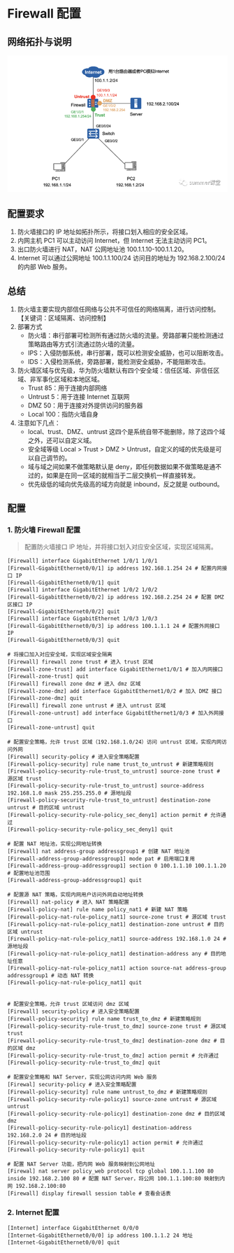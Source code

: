 # Firewall 配置

## 网络拓扑与说明

![img|600](image/SCR-xkd.png)

## 配置要求

1. 防火墙接口的 IP 地址如拓扑所示，将接口划入相应的安全区域。
2. 内网主机 PC1 可以主动访问 Internet，但 Internet 无法主动访问 PC1。
3. 出口防火墙进行 NAT，NAT 公网地址池 100.1.1.10-100.1.1.20。
4. Internet 可以通过公网地址 100.1.1.100/24 访问目的地址为 192.168.2.100/24 的内部 Web 服务。

## 总结

1. 防火墙主要实现内部信任网络与公共不可信任的网络隔离，进行访问控制。【关键词：区域隔离、访问控制】
2. 部署方式
   - 防火墙：串行部署可检测所有通过防火墙的流量。旁路部署只能检测通过策略路由等方式引流通过防火墙的流量。
   - IPS：入侵防御系统，串行部署，既可以检测安全威胁，也可以阻断攻击。
   - IDS：入侵检测系统，旁路部署，能检测安全威胁，不能阻断攻击。
3. 防火墙区域与优先级，华为防火墙默认有四个安全域：信任区域、非信任区域、非军事化区域和本地区域。
   - Trust 85：用于连接内部网络
   - Untrust 5：用于连接 Internet 互联网
   - DMZ 50：用于连接对外提供访问的服务器
   - Local 100：指防火墙自身
4. 注意如下几点：
   - local、trust、DMZ、untrust 这四个是系统自带不能删除，除了这四个域之外，还可以自定义域。
   - 安全域等级 Local > Trust > DMZ > Untrust，自定义的域的优先级是可以自己调节的。
   - 域与域之间如果不做策略默认是 deny，即任何数据如果不做策略是通不过的，如果是在同一区域的就相当于二层交换机一样直接转发。
   - 优先级低的域向优先级高的域方向就是 inbound，反之就是 outbound。

## 配置

### 1. 防火墙 Firewall 配置

> 配置防火墙接口 IP 地址，并将接口划入对应安全区域，实现区域隔离。

```shell
[Firewall] interface GigabitEthernet 1/0/1 1/0/1
[Firewall-GigabitEthernet0/0/1] ip address 192.168.1.254 24 # 配置内网接口 IP
[Firewall-GigabitEthernet0/0/1] quit
[Firewall] interface GigabitEthernet 1/0/2 1/0/2
[Firewall-GigabitEthernet0/0/2] ip address 192.168.2.254 24 # 配置 DMZ 区接口 IP
[Firewall-GigabitEthernet0/0/2] quit
[Firewall] interface GigabitEthernet 1/0/3 1/0/3
[Firewall-GigabitEthernet0/0/3] ip address 100.1.1.1 24 # 配置外网接口 IP
[Firewall-GigabitEthernet0/0/3] quit

# 将接口加入对应安全域，实现区域安全隔离
[Firewall] firewall zone trust # 进入 trust 区域
[Firewall-zone-trust] add interface GigabitEthernet1/0/1 # 加入内网接口
[Firewall-zone-trust] quit
[Firewall] firewall zone dmz # 进入 dmz 区域
[Firewall-zone-dmz] add interface GigabitEthernet1/0/2 # 加入 DMZ 接口
[Firewall-zone-dmz] quit
[Firewall] firewall zone untrust # 进入 untrust 区域
[Firewall-zone-untrust] add interface GigabitEthernet1/0/3 # 加入外网接口
[Firewall-zone-untrust] quit

# 配置安全策略，允许 trust 区域（192.168.1.0/24）访问 untrust 区域，实现内网访问外网
[Firewall] security-policy # 进入安全策略配置
[Firewall-policy-security] rule name trust_to_untrust # 新建策略规则
[Firewall-policy-security-rule-trust_to_untrust] source-zone trust # 源区域 trust
[Firewall-policy-security-rule-trust_to_untrust] source-address 192.168.1.0 mask 255.255.255.0 # 源地址段
[Firewall-policy-security-rule-trust_to_untrust] destination-zone untrust # 目的区域 untrust
[Firewall-policy-security-rule-policy_sec_deny1] action permit # 允许通过
[Firewall-policy-security-rule-policy_sec_deny1] quit

# 配置 NAT 地址池，实现公网地址转换
[Firewall] nat address-group addressgroup1 # 创建 NAT 地址池
[Firewall-address-group-addressgroup1] mode pat # 启用端口复用
[Firewall-address-group-addressgroup1] section 0 100.1.1.10 100.1.1.20 # 配置地址池范围
[Firewall-address-group-addressgroup1] quit

# 配置源 NAT 策略，实现内网用户访问外网自动地址转换
[Firewall] nat-policy # 进入 NAT 策略配置
[Firewall-policy-nat] rule name policy_nat1 # 新建 NAT 策略
[Firewall-policy-nat-rule-policy_nat1] source-zone trust # 源区域 trust
[Firewall-policy-nat-rule-policy_nat1] destination-zone untrust # 目的区域 untrust
[Firewall-policy-nat-rule-policy_nat1] source-address 192.168.1.0 24 # 源地址段
[Firewall-policy-nat-rule-policy_nat1] destination-address any # 目的地址任意
[Firewall-policy-nat-rule-policy_nat1] action source-nat address-group addressgroup1 # 动态 NAT 转换
[Firewall-policy-nat-rule-policy_nat1] quit


# 配置安全策略，允许 trust 区域访问 dmz 区域
[Firewall] security-policy # 进入安全策略配置
[Firewall-policy-security] rule name trust_to_dmz # 新建策略规则
[Firewall-policy-security-rule-trust_to_dmz] source-zone trust # 源区域 trust
[Firewall-policy-security-rule-trust_to_dmz] destination-zone dmz # 目的区域 dmz
[Firewall-policy-security-rule-trust_to_dmz] action permit # 允许通过
[Firewall-policy-security-rule-trust_to_dmz] quit

# 配置安全策略和 NAT Server，实现公网访问内网 Web 服务
[Firewal] security-policy # 进入安全策略配置
[Firewall-policy-security] rule name untrust_to_dmz # 新建策略规则
[Firewall-policy-security-rule-policy1] source-zone untrust # 源区域 untrust
[Firewall-policy-security-rule-policy1] destination-zone dmz # 目的区域 dmz
[Firewall-policy-security-rule-policy1] destination-address 192.168.2.0 24 # 目的地址段
[Firewall-policy-security-rule-policy1] action permit # 允许通过
[Firewall-policy-security-rule-policy1] quit

# 配置 NAT Server 功能，把内网 Web 服务映射到公网地址
[Firewal] nat server policy_web protocol tcp global 100.1.1.100 80 inside 192.168.2.100 80 # 配置 NAT Server，将公网 100.1.1.100:80 映射到内网 192.168.2.100:80
[Firewall] display firewall session table # 查看会话表
```

### 2. Internet 配置

```shell
[Internet] interface GigabitEthernet 0/0/0
[Internet-GigabitEthernet0/0/0] ip address 100.1.1.2 24 地址
[Internet-GigabitEthernet0/0/0] quit
```
